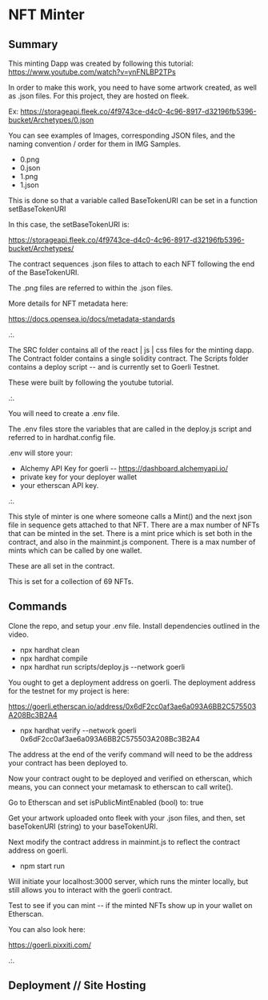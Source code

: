 # NFT Minter

## Summary

This minting Dapp was created by following this tutorial: 
https://www.youtube.com/watch?v=ynFNLBP2TPs

In order to make this work, you need to have some artwork created, as well as .json files. 
For this project, they are hosted on fleek. 

Ex: 
https://storageapi.fleek.co/4f9743ce-d4c0-4c96-8917-d32196fb5396-bucket/Archetypes/0.json

You can see examples of Images, corresponding JSON files, and the naming convention / order for them in IMG Samples.

* 0.png
* 0.json
* 1.png
* 1.json

This is done so that a variable called BaseTokenURI can be set in a function setBaseTokenURI 

In this case, the setBaseTokenURI is: 

https://storageapi.fleek.co/4f9743ce-d4c0-4c96-8917-d32196fb5396-bucket/Archetypes/

The contract sequences .json files to attach to each NFT following the end of the BaseTokenURI.

The .png files are referred to within the .json files.

More details for NFT metadata here: 

https://docs.opensea.io/docs/metadata-standards

.:. 

The SRC folder contains all of the react | js | css files for the minting dapp.
The Contract folder contains a single solidity contract. 
The Scripts folder contains a deploy script -- and is currently set to Goerli Testnet.

These were built by following the youtube tutorial.

.:. 

You will need to create a .env file.

The .env files store the variables that are called in the deploy.js script and referred to in hardhat.config file. 

.env will store your: 

* Alchemy API Key for goerli  -- https://dashboard.alchemyapi.io/
* private key for your deployer wallet
* your etherscan API key.

.:. 

This style of minter is one where someone calls a Mint() and the next json file in sequence gets attached to that NFT.
There are a max number of NFTs that can be minted in the set.
There is a mint price which is set both in the contract, and also in the mainmint.js component.
There is a max number of mints which can be called by one wallet. 

These are all set in the contract.

This is set for a collection of 69 NFTs.

## Commands

Clone the repo, and setup your .env file. 
Install dependencies outlined in the video.

* npx hardhat clean
* npx hardhat compile
* npx hardhat run scripts/deploy.js --network goerli

You ought to get a deployment address on goerli. 
The deployment address for the testnet for my project is here: 

https://goerli.etherscan.io/address/0x6dF2cc0af3ae6a093A6BB2C575503A208Bc3B2A4

* npx hardhat verify --network goerli 0x6dF2cc0af3ae6a093A6BB2C575503A208Bc3B2A4

The address at the end of the verify command will need to be the address your contract has been deployed to. 

Now your contract ought to be deployed and verified on etherscan, which means, you can connect your metamask to etherscan to call write(). 

Go to Etherscan and set isPublicMintEnabled (bool) to: true

Get your artwork uploaded onto fleek with your .json files, and then, set baseTokenURI (string) to your baseTokenURI.

Next modify the contract address in mainmint.js to reflect the contract address on goerli. 

* npm start run

Will initiate your localhost:3000 server, which runs the minter locally, but still allows you to interact with the goerli contract. 

Test to see if you can mint -- if the minted NFTs show up in your wallet on Etherscan. 

You can also look here: 

https://goerli.pixxiti.com/

.:.

## Deployment // Site Hosting


